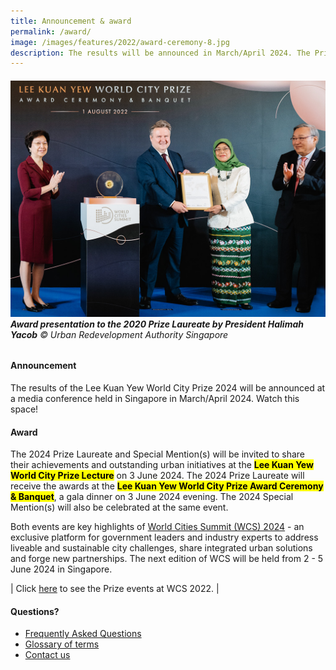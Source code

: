 ```yaml
---
title: Announcement & award
permalink: /award/
image: /images/features/2022/award-ceremony-8.jpg
description: The results will be announced in March/April 2024. The Prize Laureate and Special Mentions will share their outstanding urban initiatives at the Prize Lecture, a key highlights of World Cities Summit in Singapore.
---
```


###### ![Award presentation to the 2020 Prize Laureate by President Halimah Yacob](/images/features/2022/award-ceremony-8.jpg/)**Award presentation to the 2020 Prize Laureate by President Halimah Yacob** © Urban Redevelopment Authority Singapore

#### **Announcement**

The results of the Lee Kuan Yew World City Prize 2024 will be announced at a media conference held in Singapore in March/April 2024. Watch this space!

#### **Award**

The 2024 Prize Laureate and Special Mention(s) will be invited to share their achievements and outstanding urban initiatives at the <mark><b>Lee Kuan Yew World City Prize Lecture</b></mark> on 3 June 2024. The 2024 Prize Laureate will receive the awards at the <mark><b>Lee Kuan Yew World City Prize Award Ceremony & Banquet</b></mark>, a gala dinner on 3 June 2024 evening. The 2024 Special Mention(s) will also be celebrated at the same event.

Both events are key highlights of [World Cities Summit (WCS) 2024](https://www.worldcitiessummit.com.sg) - an exclusive platform for government leaders and industry experts to address liveable and sustainable city challenges, share integrated urban solutions and forge new partnerships. The next edition of WCS will be held from 2 - 5 June 2024 in Singapore.

| Click [here](/resources/in-pictures/wcs2022/) to see the Prize events at WCS 2022. |

#### **Questions?**

- [Frequently Asked Questions](/faq/)
- [Glossary of terms](/glossary/)
- [Contact us](/feedback/)
